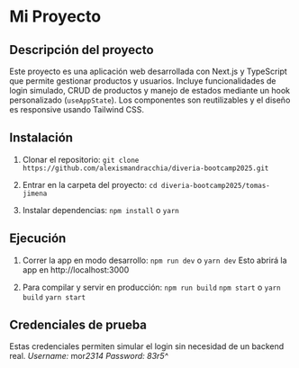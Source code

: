 # Mi Proyecto

## Descripción del proyecto

Este proyecto es una aplicación web desarrollada con Next.js y TypeScript que permite gestionar productos y usuarios. Incluye funcionalidades de login simulado, CRUD de productos y manejo de estados mediante un hook personalizado (`useAppState`). Los componentes son reutilizables y el diseño es responsive usando Tailwind CSS.

## Instalación

1. Clonar el repositorio:
   `git clone https://github.com/alexismandracchia/diveria-bootcamp2025.git`

2. Entrar en la carpeta del proyecto:
   `cd diveria-bootcamp2025/tomas-jimena`

3. Instalar dependencias:
   `npm install`
   o
   `yarn`

## Ejecución

1. Correr la app en modo desarrollo:
   `npm run dev`
   o
   `yarn dev`
   Esto abrirá la app en http://localhost:3000

2. Para compilar y servir en producción:
   `npm run build`
   `npm start`
    o
   `yarn build`
   `yarn start`

## Credenciales de prueba
Estas credenciales permiten simular el login sin necesidad de un backend real.
_Username:_ mor*2314
*Password:* 83r5^*
